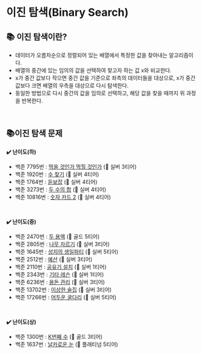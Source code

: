 # 이진 탐색(Binary Search)

## 📚 이진 탐색이란?
* 데이터가 오름차순으로 정렬되어 있는 배열에서 특정한 값을 찾아내는 알고리즘이다.   
* 배열의 중간에 있는 임의의 값을 선택하여 찾고자 하는 값 x와 비교한다.   
* x가 중간 값보다 작으면 중간 값을 기준으로 좌측의 데이터들을 대상으로, x가 중간값보다 크면 배열의 우측을 대상으로 다시 탐색한다.   
* 동일한 방법으로 다시 중간의 값을 임의로 선택하고, 해당 값을 찾을 때까지 위 과정을 반복한다.   
</br>

## 📚이진 탐색 문제
**✔️ 난이도(하)**
* 백준 7795번 : [먹을 것인가 먹힐 것인가](https://www.acmicpc.net/problem/7795) (🥈 실버 3티어)
* 백준 1920번 : [수 찾기](https://www.acmicpc.net/problem/1920) (🥈 실버 4티어)
* 백준 1764번 : [듣보잡](https://www.acmicpc.net/problem/1764) (🥈 실버 4티어)
* 백준 3273번 : [두 수의 합](https://www.acmicpc.net/problem/3273) (🥈 실버 4티어)
* 백준 10816번 : [숫자 카드 2](https://www.acmicpc.net/problem/10816) (🥈 실버 4티어)
</br>

**✔️ 난이도(중)**
* 백준 2470번 : [두 용액](https://www.acmicpc.net/problem/2470) (🥇 골드 5티어)
* 백준 2805번 : [나무 자르기](https://www.acmicpc.net/problem/2805) (🥈 실버 3티어)
* 백준 1645번 : [성지의 생일파티](https://www.acmicpc.net/problem/1645) (🥈 실버 5티어)
* 백준 2512번 : [예산](https://www.acmicpc.net/problem/2512) (🥈 실버 3티어)
* 백준 2110번 : [공유기 설치](https://www.acmicpc.net/problem/2110) (🥈 실버 1티어)
* 백준 2343번 : [기타 레슨](https://www.acmicpc.net/problem/2343) (🥈 실버 1티어)
* 백준 6236번 : [용돈 관리](https://www.acmicpc.net/problem/6236) (🥈 실버 3티어)
* 백준 13702번 : [이상한 술집](https://www.acmicpc.net/problem/13702) (🥈 실버 3티어)
* 백준 17266번 : [어두운 굴다리](https://www.acmicpc.net/problem/17266) (🥈 실버 5티어)
</br>

**✔️ 난이도(상)**
* 백준 1300번 : [K번째 수](https://www.acmicpc.net/problem/1300) (🥇 골드 3티어)
* 백준 1637번 : [날카로운 눈](https://www.acmicpc.net/problem/1637) (🏅 플래티넘 5티어)
</br>
